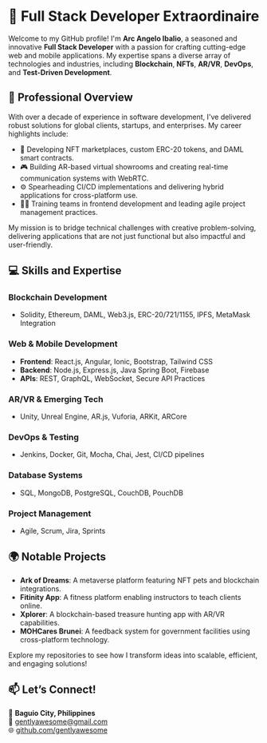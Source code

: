 # 🚀 Full Stack Developer Extraordinaire  

Welcome to my GitHub profile! I'm **Arc Angelo Ibalio**, a seasoned and innovative **Full Stack Developer** with a passion for crafting cutting-edge web and mobile applications. My expertise spans a diverse array of technologies and industries, including **Blockchain**, **NFTs**, **AR/VR**, **DevOps**, and **Test-Driven Development**.  

## 🌟 Professional Overview  
With over a decade of experience in software development, I've delivered robust solutions for global clients, startups, and enterprises. My career highlights include:  
- 🚀 Developing NFT marketplaces, custom ERC-20 tokens, and DAML smart contracts.  
- 🎮 Building AR-based virtual showrooms and creating real-time communication systems with WebRTC.  
- ⚙️ Spearheading CI/CD implementations and delivering hybrid applications for cross-platform use.  
- 👨‍🏫 Training teams in frontend development and leading agile project management practices.  

My mission is to bridge technical challenges with creative problem-solving, delivering applications that are not just functional but also impactful and user-friendly.  

## 💻 Skills and Expertise  

### **Blockchain Development**  
- Solidity, Ethereum, DAML, Web3.js, ERC-20/721/1155, IPFS, MetaMask Integration  

### **Web & Mobile Development**  
- **Frontend**: React.js, Angular, Ionic, Bootstrap, Tailwind CSS  
- **Backend**: Node.js, Express.js, Java Spring Boot, Firebase  
- **APIs**: REST, GraphQL, WebSocket, Secure API Practices  

### **AR/VR & Emerging Tech**  
- Unity, Unreal Engine, AR.js, Vuforia, ARKit, ARCore  

### **DevOps & Testing**  
- Jenkins, Docker, Git, Mocha, Chai, Jest, CI/CD pipelines  

### **Database Systems**  
- SQL, MongoDB, PostgreSQL, CouchDB, PouchDB  

### **Project Management**  
- Agile, Scrum, Jira, Sprints  

## 🌍 Notable Projects  
- **Ark of Dreams**: A metaverse platform featuring NFT pets and blockchain integrations.  
- **Fitinity App**: A fitness platform enabling instructors to teach clients online.  
- **Xplorer**: A blockchain-based treasure hunting app with AR/VR capabilities.  
- **MOHCares Brunei**: A feedback system for government facilities using cross-platform technology.  

Explore my repositories to see how I transform ideas into scalable, efficient, and engaging solutions!  

## 📫 Let’s Connect!  
📍 **Baguio City, Philippines**  
📧 [gentlyawesome@gmail.com](mailto:gentlyawesome@gmail.com)  
🌐 [github.com/gentlyawesome](https://github.com/gentlyawesome)  
